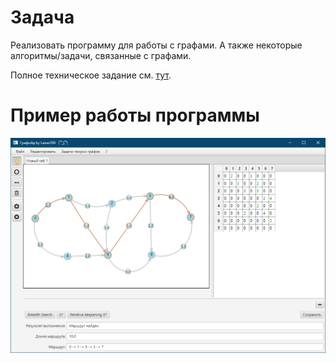 # Задача

Реализовать программу для работы с графами. А также некоторые алгоритмы/задачи, связанные с графами.

Полное техническое задание см. [тут](_readme_files/ТЗ.pdf).

# Пример работы программы

![](_readme_files/1.png)